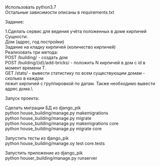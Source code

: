 Использовать python3.7 \
Остальные зависимости описаны в requirements.txt

Задание:

1.Сделать сервис для ведения учёта положенных в доме кирпичей \
Сущности: \
Дом (адрес, год постройки) \
Задание на кладку кирпичей (количество кирпичей) \
Реализовать три метода: \
POST /building/ - создать дом \
POST /building/{id}/add-bricks/ - положить N кирпичей в дом с id в момент времени T.\
GET /stats/ - вывести статистику по всем существующим домам - сколько в каждом\
лежит кирпичей с группировкой по датам. Также необходимо вывести адрес дома.\

Запуск проекта:

Сделать миграции БД из django_pik\
python house_building/manage.py makemigrations\
python house_building/manage.py migrate\
python house_building/manage.py makemigrations core\
python house_building/manage.py migrate core

Запустить тесты из django_pik\
python house_building/manage.oy test core.tests

Запустить приложение из django_pik\
python houser_building/manage.py runserver